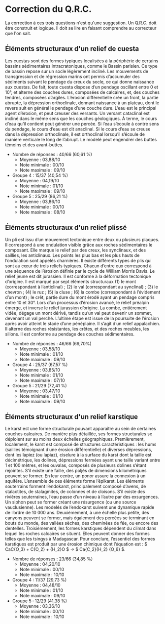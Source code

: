 # Correction du Q.R.C.

La correction à ces trois questions n'est qu'une suggestion. Un Q.R.C. doit être construit et logique. Il doit se lire en faisant comprendre au correcteur que l'on sait.

## Éléments structuraux d'un relief de cuesta

Les cuestas sont des formes typiques localisées à la périphérie de certains bassins sédimentaires intracratoniques, comme le Bassin parisien. Ce type de bassin repose sur un socle légèrement incliné. Les mouvements de transgression et de régression marins ont permis d’accumuler des sédiments suivant le pendage du creux du socle, ce qui donne naissance aux cuestas. De fait, toute cuesta dispose d’un pendage oscillant entre 0 et 10°, et alterne des couches dures, composées de calcaires, et, des couches tendres, composées d’argiles. L’érosion différentielle crée un front, la partie abrupte, la dépression orthoclinale, donnant naissance à un plateau, dont le revers suit en général le pendage d’une couche dure. L’eau est le principal agent d’érosion, et peut creuser des versants. Un versant cataclinal est incliné dans le même sens que les couches géologiques. À terme, le cours d’eau qu’il contient peut générer une percée. Si l’eau s’écoule à contre sens du pendage, le cours d’eau est dit anaclinal. Si le cours d’eau se creuse dans la dépression orthoclinale, il est orthoclinal lorsqu’il s’écoule de manière verticale le long de l’abrupt. Le modelé peut engendrer des buttes témoins et des avant-buttes.

- Nombre de réponses : 40/66 (60,61 %)
    - Moyenne : 03,88/10
    - Note minimale : 00/10
    - Note maximale : 09/10
- Groupe 4 : 15/37 (40,54 %)
    - Moyenne : 04,19/10
    - Note minimale : 01/10
    - Note maximale : 09/10
- Groupe 5 : 25/29 (86,21 %)
    - Moyenne : 03,86/10
    - Note minimale : 00/10
    - Note maximale : 08/10

## Éléments structuraux d'un relief plissé

Un pli est issu d’un mouvement tectonique entre deux ou plusieurs plaques. Il correspond à une ondulation visible grâce aux roches sédimentaires le composant. Elle marque le relief par des creux, les synclinaux, et des saillies, les anticlinaux. Les points les plus bas et les plus hauts de l’ondulation sont appelés charnières. Il existe différents types de plis qui sont au cœur de trois reliefs typiques. Chacun d’entre eux correspond à une séquence de l’érosion définie par le cycle de William Morris Davis. Le relief jeune est dit jurassien. Il est conforme à la déformation tectonique d’origine. Il est marqué par sept éléments structuraux (1) le mont (correspondant à l’anticlinal) ; (2) le val (correspondant au synclinal) ; (3) le chevron ; (4) le ruz ; (5) la cluse ; (6) la combe (correspondant à l’évidement d’un mont) ; le crêt, partie dure du mont érodé ayant un pendage compris entre 10 et 30°. Lors d’un processus d’érosion avancé, le relief préalpin émerge, et inverse le relief jurassien d’origine. La combe, entièrement vidée, dégage un mont dérivé, tandis qu’un val peut devenir un sommet, devenant un val perché. L’ultime étape est issue de la poursuite de l’érosion après avoir atteint le stade d’une pénéplaine. Il s’agit d’un relief appalachien. Il alterne des roches résistantes, les crêtes, et des roches meubles, les sillons. Il est conforme au pendage des couches sédimentaires.

- Nombre de réponses : 46/66 (69,70%)
    - Moyenne : 03,58/10
    - Note minimale : 01/10
    - Note maximale : 09/10
- Groupe 4 : 25/37 (67,57 %)
    - Moyenne : 03,85/10
    - Note minimale : 01/10
    - Note maximale : 07/10
- Groupe 5 : 21/29 (72,41 %)
    - Moyenne : 03,47/10
    - Note minimale : 01/10
    - Note maximale : 09/10

## Éléments structuraux d'un relief karstique

Le karst est une forme structurale pouvant apparaître au sein de certaines couches calcaires. De manière plus détaillée, ses formes structurales se déploient sur au moins deux échelles géographiques. Premièrement, localement, le karst est composé de structures caractéristiques : les hums (saillies témoignant d’une érosion différentielle) et diverses dépressions, dont les lapiez (ou lapiaz), ciselure à la surface du karst dont la taille est décimétrique, les dolines, dépressions fermées ayant une taille variant entre 1 et 100 mètres, et les ouvalas, composés de plusieurs dolines s’étant rejointes. S’il existe une faille, des poljés de dimensions kilométriques peuvent se former. En leur centre, un ponor assure la connexion à un aquifère. L’ensemble de ces éléments forme l’épikarst. Les éléments souterrains forment l’endokarst, principalement composé d’avens, de stalactites, de stalagmites, de colonnes et de cloisons. S’il existe des rivières souterraines, l’eau passe d’un niveau à l’autre par des exsurgences. Un siphon peut se former créant une résurgence (ou une source vauclusienne). Les modelés de l’endokarst suivent une dynamique rapide de l’ordre de 10 000 ans. Deuxièmement, à une échelle plus petite, des canyons peuvent se former, mais également des percées se terminant en bouts du monde, des vallées sèches, des cheminées de fée, ou encore des dentelles. Troisièmement, les formes karstiques dépendent du climat dans lequel les roches calcaires se situent. Elles peuvent donner des formes telles que les tsingys à Madagascar. Pour conclure, l’essentiel des formes karstiques est produit par une érosion chimique dont l’équation est : $ CaC{O_3} + C{O_2} + {H_2}O $ → $ Ca{C_2}{H_2} {O_6} $.

- Nombre de réponses : 23/66 (34,85 %)
    - Moyenne : 04,20/10
    - Note minimale : 00/10
    - Note maximale : 10/10
- Groupe 4 : 11/37 (29,73 %)
    - Moyenne : 04,48/10
    - Note minimale : 01/10
    - Note maximale : 09/10
- Groupe 5 : 12/29 (41,38 %)
    - Moyenne : 03,36/10
    - Note minimale : 00/10
    - Note maximale : 10/10
